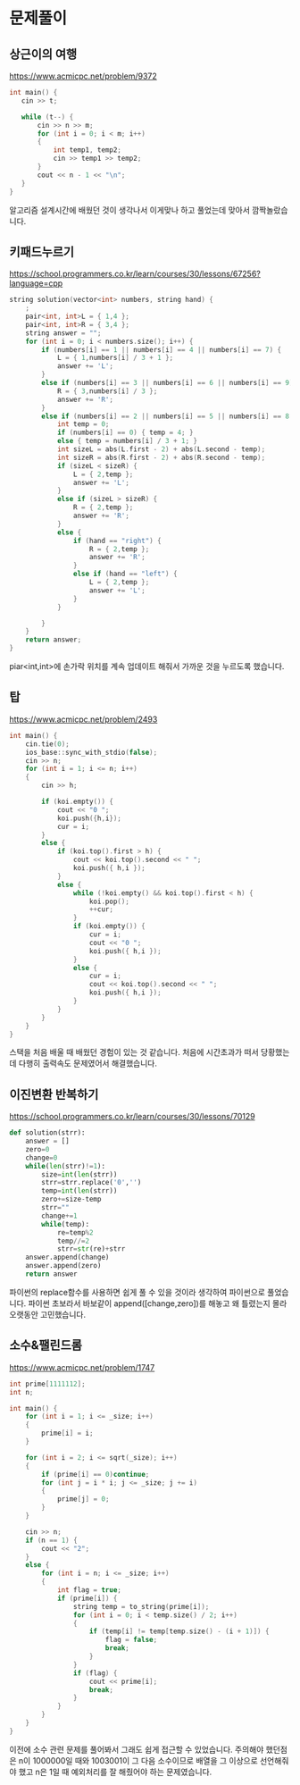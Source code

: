 ﻿
# 문제풀이
## 상근이의 여행
https://www.acmicpc.net/problem/9372
 ```c++
int main() {
	cin >> t;

	while (t--) {
		cin >> n >> m;
		for (int i = 0; i < m; i++)
		{
			int temp1, temp2;
			cin >> temp1 >> temp2;
		}
		cout << n - 1 << "\n";
	}
}
 ```
알고리즘 설계시간에 배웠던 것이 생각나서 이게맞나 하고 풀었는데 맞아서 깜짝놀랐습니다.


## 키패드누르기
https://school.programmers.co.kr/learn/courses/30/lessons/67256?language=cpp
```c++
string solution(vector<int> numbers, string hand) {
    ;
    pair<int, int>L = { 1,4 };
    pair<int, int>R = { 3,4 };
    string answer = "";
    for (int i = 0; i < numbers.size(); i++) {
        if (numbers[i] == 1 || numbers[i] == 4 || numbers[i] == 7) {
            L = { 1,numbers[i] / 3 + 1 };
            answer += 'L';
        }
        else if (numbers[i] == 3 || numbers[i] == 6 || numbers[i] == 9) {
            R = { 3,numbers[i] / 3 };
            answer += 'R';
        }
        else if (numbers[i] == 2 || numbers[i] == 5 || numbers[i] == 8 || numbers[i] == 0) {
            int temp = 0;
            if (numbers[i] == 0) { temp = 4; }
            else { temp = numbers[i] / 3 + 1; }
            int sizeL = abs(L.first - 2) + abs(L.second - temp);
            int sizeR = abs(R.first - 2) + abs(R.second - temp);
            if (sizeL < sizeR) {
                L = { 2,temp };
                answer += 'L';
            }
            else if (sizeL > sizeR) {
                R = { 2,temp };
                answer += 'R';
            }
            else {
                if (hand == "right") {
                    R = { 2,temp };
                    answer += 'R';
                }
                else if (hand == "left") {
                    L = { 2,temp };
                    answer += 'L';
                }
            }

        }
    }
    return answer;
}
```
piar<int,int>에 손가락 위치를 계속 업데이트 해줘서 가까운 것을 누르도록 했습니다. 

## 탑

https://www.acmicpc.net/problem/2493
```c++
int main() {
	cin.tie(0);
	ios_base::sync_with_stdio(false);
	cin >> n;
	for (int i = 1; i <= n; i++)
	{
		cin >> h;

		if (koi.empty()) {
			cout << "0 ";
			koi.push({h,i});
			cur = i;
		}
		else {
			if (koi.top().first > h) {
				cout << koi.top().second << " ";
				koi.push({ h,i });
			}
			else {
				while (!koi.empty() && koi.top().first < h) {
					koi.pop();
					++cur;
				}
				if (koi.empty()) {
					cur = i;
					cout << "0 ";
					koi.push({ h,i });
				}
				else {
					cur = i;
					cout << koi.top().second << " ";
					koi.push({ h,i });
				}
			}
		}
	}
}
```
스택을 처음 배울 때 배웠던 경험이 있는 것 같습니다. 처음에 시간초과가 떠서 당황했는데 다행히 출력속도 문제였어서 해결했습니다.


## 이진변환 반복하기


https://school.programmers.co.kr/learn/courses/30/lessons/70129
```python
def solution(strr):
    answer = []
    zero=0
    change=0
    while(len(strr)!=1):
        size=int(len(strr))
        strr=strr.replace('0','')
        temp=int(len(strr))
        zero+=size-temp
        strr=""
        change+=1
        while(temp):
            re=temp%2
            temp//=2
            strr=str(re)+strr
    answer.append(change)
    answer.append(zero)
    return answer
```
파이썬의 replace함수를 사용하면 쉽게 풀 수 있을 것이라 생각하여 파이썬으로 풀었습니다. 파이썬 초보라서 바보같이 append([change,zero])를 해놓고 왜 틀렸는지 몰라 오랫동안 고민했습니다.

## 소수&팰린드롬

https://www.acmicpc.net/problem/1747
```c++
int prime[1111112];
int n;

int main() {
	for (int i = 1; i <= _size; i++)
	{
		prime[i] = i;
	}

	for (int i = 2; i <= sqrt(_size); i++)
	{
		if (prime[i] == 0)continue;
		for (int j = i * i; j <= _size; j += i)
		{
			prime[j] = 0;
		}
	}

	cin >> n;
	if (n == 1) {
		cout << "2";
	}
	else {
		for (int i = n; i <= _size; i++)
		{
			int flag = true;
			if (prime[i]) {
				string temp = to_string(prime[i]);
				for (int i = 0; i < temp.size() / 2; i++)
				{
					if (temp[i] != temp[temp.size() - (i + 1)]) {
						flag = false;
						break;
					}
				}
				if (flag) {
					cout << prime[i];
					break;
				}
			}
		}
	}
}
```
이전에 소수 관련 문제를 풀어봐서 그래도 쉽게 접근할 수 있었습니다. 주의해야 했던점은 n이 1000000일 때와 1003001이 그 다음 소수이므로 배열을 그 이상으로 선언해줘야 했고 n은 1일 때 예외처리를 잘 해줬어야 하는 문제였습니다.

